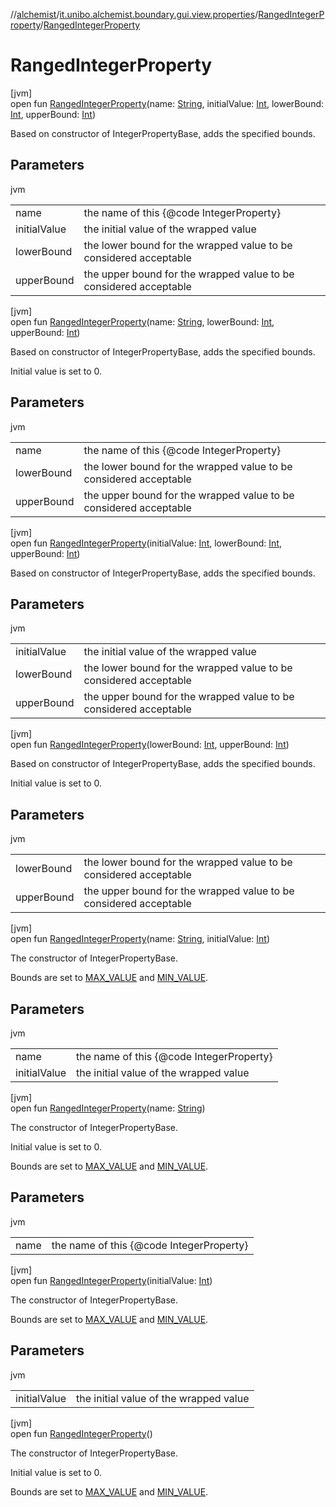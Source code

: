 //[alchemist](../../../index.md)/[it.unibo.alchemist.boundary.gui.view.properties](../index.md)/[RangedIntegerProperty](index.md)/[RangedIntegerProperty](-ranged-integer-property.md)

# RangedIntegerProperty

[jvm]\
open fun [RangedIntegerProperty](-ranged-integer-property.md)(name: [String](https://docs.oracle.com/javase/8/docs/api/java/lang/String.html), initialValue: [Int](https://kotlinlang.org/api/latest/jvm/stdlib/kotlin/-int/index.html), lowerBound: [Int](https://kotlinlang.org/api/latest/jvm/stdlib/kotlin/-int/index.html), upperBound: [Int](https://kotlinlang.org/api/latest/jvm/stdlib/kotlin/-int/index.html))

Based on constructor of IntegerPropertyBase, adds the specified bounds.

## Parameters

jvm

| | |
|---|---|
| name | the name of this {@code IntegerProperty} |
| initialValue | the initial value of the wrapped value |
| lowerBound | the lower bound for the wrapped value to be considered acceptable |
| upperBound | the upper bound for the wrapped value to be considered acceptable |

[jvm]\
open fun [RangedIntegerProperty](-ranged-integer-property.md)(name: [String](https://docs.oracle.com/javase/8/docs/api/java/lang/String.html), lowerBound: [Int](https://kotlinlang.org/api/latest/jvm/stdlib/kotlin/-int/index.html), upperBound: [Int](https://kotlinlang.org/api/latest/jvm/stdlib/kotlin/-int/index.html))

Based on constructor of IntegerPropertyBase, adds the specified bounds. 

 Initial value is set to 0.

## Parameters

jvm

| | |
|---|---|
| name | the name of this {@code IntegerProperty} |
| lowerBound | the lower bound for the wrapped value to be considered acceptable |
| upperBound | the upper bound for the wrapped value to be considered acceptable |

[jvm]\
open fun [RangedIntegerProperty](-ranged-integer-property.md)(initialValue: [Int](https://kotlinlang.org/api/latest/jvm/stdlib/kotlin/-int/index.html), lowerBound: [Int](https://kotlinlang.org/api/latest/jvm/stdlib/kotlin/-int/index.html), upperBound: [Int](https://kotlinlang.org/api/latest/jvm/stdlib/kotlin/-int/index.html))

Based on constructor of IntegerPropertyBase, adds the specified bounds.

## Parameters

jvm

| | |
|---|---|
| initialValue | the initial value of the wrapped value |
| lowerBound | the lower bound for the wrapped value to be considered acceptable |
| upperBound | the upper bound for the wrapped value to be considered acceptable |

[jvm]\
open fun [RangedIntegerProperty](-ranged-integer-property.md)(lowerBound: [Int](https://kotlinlang.org/api/latest/jvm/stdlib/kotlin/-int/index.html), upperBound: [Int](https://kotlinlang.org/api/latest/jvm/stdlib/kotlin/-int/index.html))

Based on constructor of IntegerPropertyBase, adds the specified bounds. 

 Initial value is set to 0.

## Parameters

jvm

| | |
|---|---|
| lowerBound | the lower bound for the wrapped value to be considered acceptable |
| upperBound | the upper bound for the wrapped value to be considered acceptable |

[jvm]\
open fun [RangedIntegerProperty](-ranged-integer-property.md)(name: [String](https://docs.oracle.com/javase/8/docs/api/java/lang/String.html), initialValue: [Int](https://kotlinlang.org/api/latest/jvm/stdlib/kotlin/-int/index.html))

The constructor of IntegerPropertyBase. 

 Bounds are set to [MAX_VALUE](https://docs.oracle.com/javase/8/docs/api/java/lang/Integer.html#MAX_VALUE--) and [MIN_VALUE](https://docs.oracle.com/javase/8/docs/api/java/lang/Integer.html#MIN_VALUE--).

## Parameters

jvm

| | |
|---|---|
| name | the name of this {@code IntegerProperty} |
| initialValue | the initial value of the wrapped value |

[jvm]\
open fun [RangedIntegerProperty](-ranged-integer-property.md)(name: [String](https://docs.oracle.com/javase/8/docs/api/java/lang/String.html))

The constructor of IntegerPropertyBase. 

 Initial value is set to 0. 

 Bounds are set to [MAX_VALUE](https://docs.oracle.com/javase/8/docs/api/java/lang/Integer.html#MAX_VALUE--) and [MIN_VALUE](https://docs.oracle.com/javase/8/docs/api/java/lang/Integer.html#MIN_VALUE--).

## Parameters

jvm

| | |
|---|---|
| name | the name of this {@code IntegerProperty} |

[jvm]\
open fun [RangedIntegerProperty](-ranged-integer-property.md)(initialValue: [Int](https://kotlinlang.org/api/latest/jvm/stdlib/kotlin/-int/index.html))

The constructor of IntegerPropertyBase. 

 Bounds are set to [MAX_VALUE](https://docs.oracle.com/javase/8/docs/api/java/lang/Integer.html#MAX_VALUE--) and [MIN_VALUE](https://docs.oracle.com/javase/8/docs/api/java/lang/Integer.html#MIN_VALUE--).

## Parameters

jvm

| | |
|---|---|
| initialValue | the initial value of the wrapped value |

[jvm]\
open fun [RangedIntegerProperty](-ranged-integer-property.md)()

The constructor of IntegerPropertyBase. 

 Initial value is set to 0. 

 Bounds are set to [MAX_VALUE](https://docs.oracle.com/javase/8/docs/api/java/lang/Integer.html#MAX_VALUE--) and [MIN_VALUE](https://docs.oracle.com/javase/8/docs/api/java/lang/Integer.html#MIN_VALUE--).
